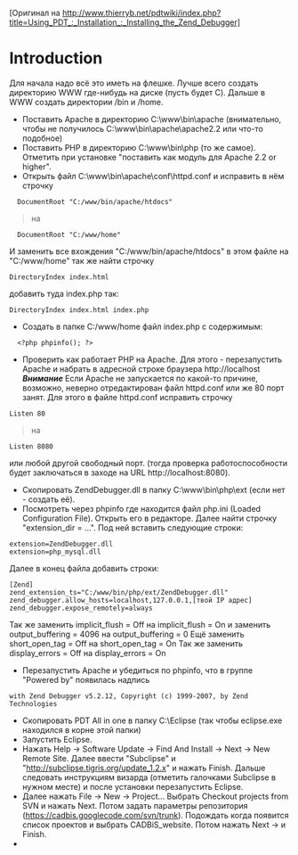 [Оригинал на http://www.thierryb.net/pdtwiki/index.php?title=Using_PDT_:_Installation_:_Installing_the_Zend_Debugger]

# Introduction #
Для начала надо всё это иметь на флешке.
Лучше всего создать директорию WWW где-нибудь на диске (пусть будет C).
Дальше в WWW создать директории /bin и /home.

  * Поставить Apache в директорию C:\www\bin\apache (внимательно, чтобы не получилось C:\www\bin\apache\apache2.2 или что-то подобное)
  * Поставить PHP в директорию C:\www\bin\php (то же самое). Отметить при установке "поставить как модуль для Apache 2.2 or higher".
  * Открыть файл C:\www\bin\apache\conf\httpd.conf и исправить в нём строчку
```
  DocumentRoot "C:/www/bin/apache/htdocs"
```
> на
```
  DocumentRoot "C:/www/home"
```
И заменить все вхождения "C:/www/bin/apache/htdocs" в этом файле на "C:/www/home"
так же найти строчку
```
DirectoryIndex index.html
```
добавить туда index.php так:
```
DirectoryIndex index.html index.php
```
  * Создать в папке C:/www/home файл index.php с содержимым:
```
  <?php phpinfo(); ?> 
```
  * Проверить как работает PHP на Apache. Для этого - перезапустить Apache и набрать в адресной строке браузера http://localhost
**_Внимание_** Если Apache не запускается по какой-то причине, возможно, неверно отредактирован файл httpd.conf или же 80 порт занят. Для этого в файле httpd.conf исправить строчку
```
Listen 80
```
> на
```
Listen 8080
```
или любой другой свободный порт. (тогда проверка работоспособности будет заключаться в заходе на URL http://localhost:8080).
  * Скопировать ZendDebugger.dll в папку C:\www\bin\php\ext (если нет - создать её).
  * Посмотреть через phpinfo где находится файл php.ini (Loaded Configuration File). Открыть его в редакторе. Далее найти строчку "extension\_dir = ...". Под ней вставить следующие строки:
```
extension=ZendDebugger.dll
extension=php_mysql.dll
```
Далее в конец файла добавить строки:
```
[Zend]
zend_extension_ts="C:/www/bin/php/ext/ZendDebugger.dll"
zend_debugger.allow_hosts=localhost,127.0.0.1,[твой IP адрес]
zend_debugger.expose_remotely=always 
```
Так же заменить implicit\_flush = Off на implicit\_flush = On и  заменить output\_buffering = 4096 на output\_buffering = 0
Ещё заменить short\_open\_tag = Off на short\_open\_tag = On
Так же заменить display\_errors = Off на display\_errors = On
  * Перезапустить Apache и убедиться по phpinfo, что в группе "Powered by" появилась надпись
```
with Zend Debugger v5.2.12, Copyright (c) 1999-2007, by Zend Technologies
```
  * Скопировать PDT All in one в папку C:\Eclipse (так чтобы eclipse.exe находился в корне этой папки)
  * Запустить Eclipse.
  * Нажать Help -> Software Update -> Find And Install -> Next -> New Remote Site. Далее ввести "Subclipse" и "http://subclipse.tigris.org/update_1.2.x" и нажать Finish. Дальше следовать инструкциям визарда (отметить галочками Subclipse в нужном месте) и после установки перезапустить Eclipse.
  * Далее нажать File -> New -> Project...  Выбрать Checkout projects from SVN и нажать Next. Потом задать параметры репозитория (https://cadbis.googlecode.com/svn/trunk). Подождать когда появится список проектов и выбрать CADBiS\_website. Потом нажать Next -> и Finish.
  * 
